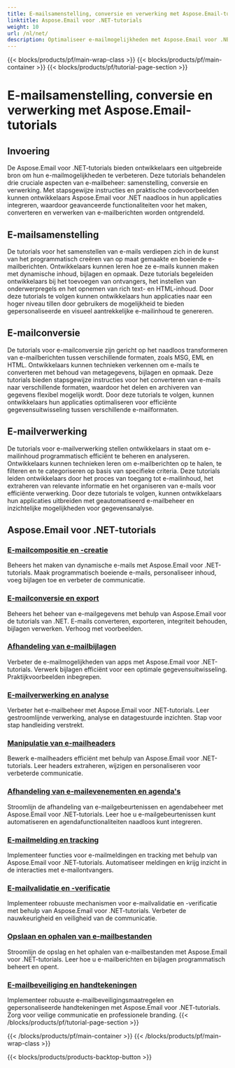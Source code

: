 ```yaml
---
title: E-mailsamenstelling, conversie en verwerking met Aspose.Email-tutorials
linktitle: Aspose.Email voor .NET-tutorials
weight: 10
url: /nl/net/
description: Optimaliseer e-mailmogelijkheden met Aspose.Email voor .NET-tutorials. Leer compositie, conversie en verwerking voor geavanceerd e-mailbeheer.
---
```


{{< blocks/products/pf/main-wrap-class >}}
{{< blocks/products/pf/main-container >}}
{{< blocks/products/pf/tutorial-page-section >}}

# E-mailsamenstelling, conversie en verwerking met Aspose.Email-tutorials


## Invoering

De Aspose.Email voor .NET-tutorials bieden ontwikkelaars een uitgebreide bron om hun e-mailmogelijkheden te verbeteren. Deze tutorials behandelen drie cruciale aspecten van e-mailbeheer: samenstelling, conversie en verwerking. Met stapsgewijze instructies en praktische codevoorbeelden kunnen ontwikkelaars Aspose.Email voor .NET naadloos in hun applicaties integreren, waardoor geavanceerde functionaliteiten voor het maken, converteren en verwerken van e-mailberichten worden ontgrendeld.

## E-mailsamenstelling

De tutorials voor het samenstellen van e-mails verdiepen zich in de kunst van het programmatisch creëren van op maat gemaakte en boeiende e-mailberichten. Ontwikkelaars kunnen leren hoe ze e-mails kunnen maken met dynamische inhoud, bijlagen en opmaak. Deze tutorials begeleiden ontwikkelaars bij het toevoegen van ontvangers, het instellen van onderwerpregels en het opnemen van rich text- en HTML-inhoud. Door deze tutorials te volgen kunnen ontwikkelaars hun applicaties naar een hoger niveau tillen door gebruikers de mogelijkheid te bieden gepersonaliseerde en visueel aantrekkelijke e-mailinhoud te genereren.

## E-mailconversie

De tutorials voor e-mailconversie zijn gericht op het naadloos transformeren van e-mailberichten tussen verschillende formaten, zoals MSG, EML en HTML. Ontwikkelaars kunnen technieken verkennen om e-mails te converteren met behoud van metagegevens, bijlagen en opmaak. Deze tutorials bieden stapsgewijze instructies voor het converteren van e-mails naar verschillende formaten, waardoor het delen en archiveren van gegevens flexibel mogelijk wordt. Door deze tutorials te volgen, kunnen ontwikkelaars hun applicaties optimaliseren voor efficiënte gegevensuitwisseling tussen verschillende e-mailformaten.

## E-mailverwerking

De tutorials voor e-mailverwerking stellen ontwikkelaars in staat om e-mailinhoud programmatisch efficiënt te beheren en analyseren. Ontwikkelaars kunnen technieken leren om e-mailberichten op te halen, te filteren en te categoriseren op basis van specifieke criteria. Deze tutorials leiden ontwikkelaars door het proces van toegang tot e-mailinhoud, het extraheren van relevante informatie en het organiseren van e-mails voor efficiënte verwerking. Door deze tutorials te volgen, kunnen ontwikkelaars hun applicaties uitbreiden met geautomatiseerd e-mailbeheer en inzichtelijke mogelijkheden voor gegevensanalyse.

## Aspose.Email voor .NET-tutorials
### [E-mailcompositie en -creatie](./email-composition-and-creation/)
Beheers het maken van dynamische e-mails met Aspose.Email voor .NET-tutorials. Maak programmatisch boeiende e-mails, personaliseer inhoud, voeg bijlagen toe en verbeter de communicatie.
### [E-mailconversie en export](./email-conversion-and-export/)
Beheers het beheer van e-mailgegevens met behulp van Aspose.Email voor de tutorials van .NET. E-mails converteren, exporteren, integriteit behouden, bijlagen verwerken. Verhoog met voorbeelden.
### [Afhandeling van e-mailbijlagen](./email-attachment-handling/)
Verbeter de e-mailmogelijkheden van apps met Aspose.Email voor .NET-tutorials. Verwerk bijlagen efficiënt voor een optimale gegevensuitwisseling. Praktijkvoorbeelden inbegrepen.
### [E-mailverwerking en analyse](./email-processing-and-analysis/)
Verbeter het e-mailbeheer met Aspose.Email voor .NET-tutorials. Leer gestroomlijnde verwerking, analyse en datagestuurde inzichten. Stap voor stap handleiding verstrekt.
### [Manipulatie van e-mailheaders](./email-header-manipulation/)
Bewerk e-mailheaders efficiënt met behulp van Aspose.Email voor .NET-tutorials. Leer headers extraheren, wijzigen en personaliseren voor verbeterde communicatie.
### [Afhandeling van e-mailevenementen en agenda's](./email-event-and-calendar-handling/)
Stroomlijn de afhandeling van e-mailgebeurtenissen en agendabeheer met Aspose.Email voor .NET-tutorials. Leer hoe u e-mailgebeurtenissen kunt automatiseren en agendafunctionaliteiten naadloos kunt integreren.
### [E-mailmelding en tracking](./email-notification-and-tracking/)
Implementeer functies voor e-mailmeldingen en tracking met behulp van Aspose.Email voor .NET-tutorials. Automatiseer meldingen en krijg inzicht in de interacties met e-mailontvangers.
### [E-mailvalidatie en -verificatie](./email-validation-and-verification/)
Implementeer robuuste mechanismen voor e-mailvalidatie en -verificatie met behulp van Aspose.Email voor .NET-tutorials. Verbeter de nauwkeurigheid en veiligheid van de communicatie.
### [Opslaan en ophalen van e-mailbestanden](./email-file-storage-and-retrieval/)
Stroomlijn de opslag en het ophalen van e-mailbestanden met Aspose.Email voor .NET-tutorials. Leer hoe u e-mailberichten en bijlagen programmatisch beheert en opent.
### [E-mailbeveiliging en handtekeningen](./email-security-and-signatures/)
Implementeer robuuste e-mailbeveiligingsmaatregelen en gepersonaliseerde handtekeningen met Aspose.Email voor .NET-tutorials. Zorg voor veilige communicatie en professionele branding.
{{< /blocks/products/pf/tutorial-page-section >}}

{{< /blocks/products/pf/main-container >}}
{{< /blocks/products/pf/main-wrap-class >}}

{{< blocks/products/products-backtop-button >}}
